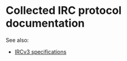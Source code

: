 # Collected IRC protocol documentation

See also:

 * [IRCv3 specifications](https://github.com/atheme/ircv3-specifications)

